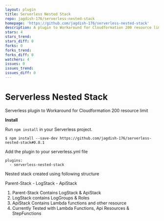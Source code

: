 ```yaml
---
layout: plugin
title: Serverless Nested Stack
repo: jagdish-176/serverless-nested-stack
homepage: 'https://github.com/jagdish-176/serverless-nested-stack'
description: A plugin to Workaround for Cloudformation 200 resource limit
stars: 4
stars_trend: 
stars_diff: 0
forks: 0
forks_trend: 
forks_diff: 0
watchers: 4
issues: 0
issues_trend: 
issues_diff: 0
---
```



# Serverless Nested Stack
Serverless plugin to Workaround for Cloudformation 200 resource limit 

**Install**

Run `npm install` in your Serverless project.

    $ npm install --save-dev https://github.com/jagdish-176/serverless-nested-stack#0.0.1

Add the plugin to your serverless.yml file

    plugins:
      - serverless-nested-stack



Nested stack created using following structure

Parent-Stack
    - LogStack
    - ApiStack

1) Parent-Stack Contains LogStack & ApiStack
2) LogStack contains LogGroups & Roles
3) ApiStack Contains Lambda functions and other resource
4) Currently Tested with Lambda Functions, Api Resources & StepFunctions 

    



